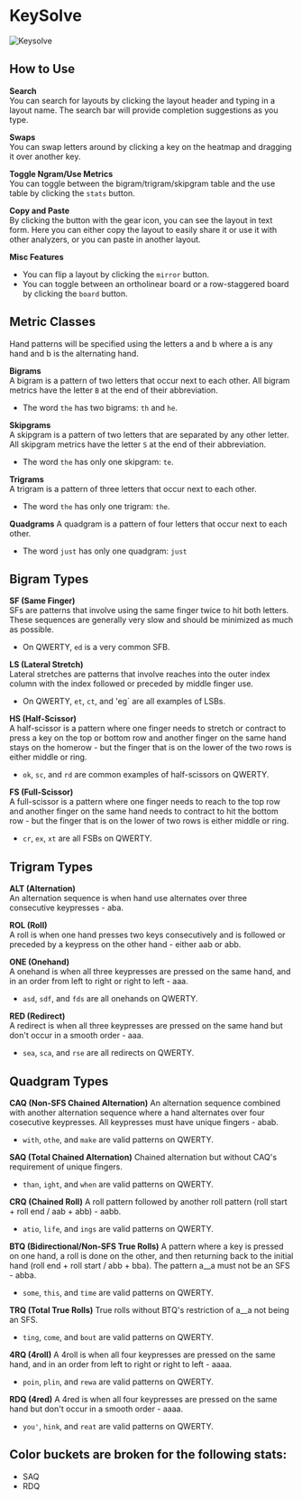 # KeySolve

![Keysolve](keysolve.png)

## How to Use

**Search**  
You can search for layouts by clicking the layout header and typing in a layout name. The search bar will provide completion suggestions as you type.

**Swaps**  
You can swap letters around by clicking a key on the heatmap and dragging it over another key.

**Toggle Ngram/Use Metrics**  
You can toggle between the bigram/trigram/skipgram table and the use table by clicking the `stats` button.

**Copy and Paste**  
By clicking the button with the gear icon, you can see the layout in text form. Here you can either copy the layout to easily share it or use it with other analyzers, or you can paste in another layout.

**Misc Features**  
- You can flip a layout by clicking the `mirror` button.
- You can toggle between an ortholinear board or a row-staggered board by clicking the `board` button.

## Metric Classes

Hand patterns will be specified using the letters a and b where a is any hand and b is the alternating hand.

**Bigrams**  
A bigram is a pattern of two letters that occur next to each other. All bigram metrics have the letter `B` at the end of their abbreviation. 
- The word `the` has two bigrams: `th` and `he`.

**Skipgrams**  
A skipgram is a pattern of two letters that are separated by any other letter. All skipgram metrics have the letter `S` at the end of their abbreviation.
- The word `the` has only one skipgram: `te`.

**Trigrams**  
A trigram is a pattern of three letters that occur next to each other. 
- The word `the` has only one trigram: `the`.

**Quadgrams**
A quadgram is a pattern of four letters that occur next to each other. 
- The word `just` has only one quadgram: `just`

## Bigram Types

**SF (Same Finger)**  
SFs are patterns that involve using the same finger twice to hit both letters. These sequences are generally very slow and should be minimized as much as possible.
- On QWERTY, `ed` is a very common SFB.

**LS (Lateral Stretch)**  
Lateral stretches are patterns that involve reaches into the outer index column with the index followed or preceded by middle finger use.
- On QWERTY, `et`, `ct`, and 'eg` are all examples of LSBs.

**HS (Half-Scissor)**  
A half-scissor is a pattern where one finger needs to stretch or contract to press a key on the top or bottom row and another finger on the same hand stays on the homerow - but the finger that is on the lower of the two rows is either middle or ring.
- `ok`, `sc`, and `rd` are common examples of half-scissors on QWERTY.

**FS (Full-Scissor)**  
A full-scissor is a pattern where one finger needs to reach to the top row and another finger on the same hand needs to contract to hit the bottom row - but the finger that is on the lower of two rows is either middle or ring.
- `cr`, `ex`, `xt` are all FSBs on QWERTY.

## Trigram Types

**ALT (Alternation)**  
An alternation sequence is when hand use alternates over three consecutive keypresses - aba.

**ROL (Roll)**  
A roll is when one hand presses two keys consecutively and is followed or preceded by a keypress on the other hand - either aab or abb.

**ONE (Onehand)**  
A onehand is when all three keypresses are pressed on the same hand, and in an order from left to right or right to left - aaa.
- `asd`, `sdf`, and `fds` are all onehands on QWERTY.

**RED (Redirect)**  
A redirect is when all three keypresses are pressed on the same hand but don't occur in a smooth order - aaa.
- `sea`, `sca`, and `rse` are all redirects on QWERTY.

## Quadgram Types

**CAQ (Non-SFS Chained Alternation)**
An alternation sequence combined with another alternation sequence where a hand alternates over four cosecutive keypresses. All keypresses must have unique fingers - abab.
- `with`, `othe`, and `make` are valid patterns on QWERTY.

**SAQ (Total Chained Alternation)**
Chained alternation but without CAQ's requirement of unique fingers.
- `than`, `ight`, and `when` are valid patterns on QWERTY.

**CRQ (Chained Roll)**
A roll pattern followed by another roll pattern (roll start + roll end / aab + abb) - aabb.
- `atio`, `life`, and `ings` are valid patterns on QWERTY.

**BTQ (Bidirectional/Non-SFS True Rolls)**
A pattern where a key is pressed on one hand, a roll is done on the other, and then returning back to the initial hand (roll end + roll start / abb + bba). The pattern a__a must not be an SFS - abba.
- `some`, `this`, and `time` are valid patterns on QWERTY.

**TRQ (Total True Rolls)**
True rolls without BTQ's restriction of a__a not being an SFS.
- `ting`, `come`, and `bout` are valid patterns on QWERTY.

**4RQ (4roll)**
A 4roll is when all four keypresses are pressed on the same hand, and in an order from left to right or right to left - aaaa.
- `poin`, `plin`, and `rewa` are valid patterns on QWERTY.

**RDQ (4red)**
A 4red is when all four keypresses are pressed on the same hand but don't occur in a smooth order - aaaa.
- `you'`, `hink`, and `reat` are valid patterns on QWERTY.

## Color buckets are broken for the following stats:
- SAQ
- RDQ